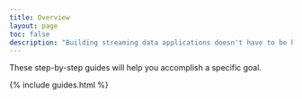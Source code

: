 ```yaml
---
title: Overview
layout: page
toc: false
description: "Building streaming data applications doesn't have to be hard. Learn how to use SwimOS's stateful back-end & real time front-end to bring your data to life."
---
```


These step-by-step guides will help you accomplish a specific goal.

{% include guides.html %}
